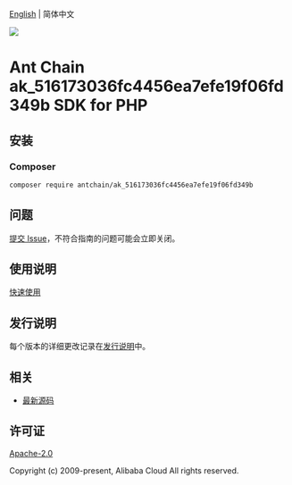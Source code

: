 [English](README.md) | 简体中文

![](https://aliyunsdk-pages.alicdn.com/icons/AlibabaCloud.svg)

# Ant Chain ak_516173036fc4456ea7efe19f06fd349b SDK for PHP

## 安装

### Composer

```bash
composer require antchain/ak_516173036fc4456ea7efe19f06fd349b
```

## 问题

[提交 Issue](https://github.com/alipay/antchain-openapi-prod-sdk/issues/new)，不符合指南的问题可能会立即关闭。

## 使用说明

[快速使用](https://github.com/alipay/antchain-openapi-prod-sdk)

## 发行说明

每个版本的详细更改记录在[发行说明](./ChangeLog.txt)中。

## 相关

* [最新源码](https://github.com/antchain-openapi-sdk-php)

## 许可证

[Apache-2.0](http://www.apache.org/licenses/LICENSE-2.0)

Copyright (c) 2009-present, Alibaba Cloud All rights reserved.
